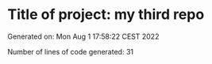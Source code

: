# Title of project: my third repo

Generated on: Mon Aug  1 17:58:22 CEST 2022

Number of lines of code generated: 31
